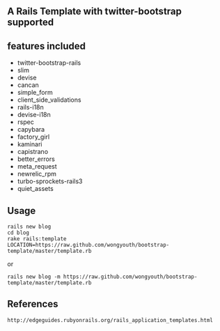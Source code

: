 ## A Rails Template with twitter-bootstrap supported

## features included

* twitter-bootstrap-rails
* slim
* devise
* cancan
* simple_form
* client_side_validations
* rails-i18n
* devise-i18n
* rspec
* capybara
* factory_girl
* kaminari
* capistrano
* better_errors
* meta_request
* newrelic_rpm
* turbo-sprockets-rails3
* quiet_assets

## Usage

    rails new blog
    cd blog
    rake rails:template LOCATION=https://raw.github.com/wongyouth/bootstrap-template/master/template.rb

or

    rails new blog -m https://raw.github.com/wongyouth/bootstrap-template/master/template.rb

## References
    http://edgeguides.rubyonrails.org/rails_application_templates.html
